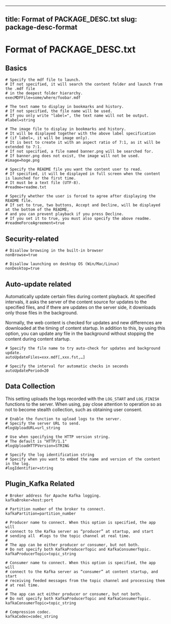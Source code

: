 

---
title: Format of PACKAGE_DESC.txt
slug: package-desc-format
---

# Format of PACKAGE_DESC.txt

## Basics

```text
# Specify the mdf file to launch.
# If not specified, it will search the content folder and launch from the .mdf file 
# in the deepest folder hierarchy.
execMDFFile=some/where/foobar.mdf

# The text name to display in bookmarks and history.
# If not specified, the file name will be used.
# If you only write "label=", the text name will not be output.
#label=string

# The image file to display in bookmarks and history.
# It will be displayed together with the above label specification 
# (if label=, it will be image only).
# It is best to create it with an aspect ratio of 7:1, as it will be extended to 7:1.
# If not specified, a file named banner.png will be searched for.
# If banner.png does not exist, the image will not be used.
#image=hoge.png

# Specify the README file you want the content user to read.
# If specified, it will be displayed in full screen when the content is launched for the first time.
# It must be a text file (UTF-8).
#readme=readme.txt

# Specify whether the user is forced to agree after displaying the README file.
# If set to true, two buttons, Accept and Decline, will be displayed at the bottom of the README,
# and you can prevent playback if you press Decline.
# If you set it to true, you must also specify the above readme.
#readmeForceAgreement=true
```

## Security-related

```text
# Disallow browsing in the built-in browser
nonBrowse=true

# Disallow launching on desktop OS (Win/Mac/Linux)
nonDesktop=true
```

## Auto-update related

Automatically update certain files during content playback. At specified intervals, it asks the server of the content source for updates to the specified files, and if there are updates on the server side, it downloads only those files in the background.

Normally, the web content is checked for updates and new differences are downloaded at the timing of content startup. In addition to this, by using this option, you can update any file in the background without stopping the content during content startup.

```text
# Specify the file name to try auto-check for updates and background update.
autoUpdateFiles=xxx.mdf[,xxx.fst,…]

# Specify the interval for automatic checks in seconds
autoUpdatePeriod=20
```

## Data Collection

This setting uploads the logs recorded with the `LOG_START` and `LOG_FINISH` functions to the server. When using, pay close attention to operation so as not to become stealth collection, such as obtaining user consent.

```text
# Enable the function to upload logs to the server.
# Specify the server URL to send.
#logUploadURL=url_string

# Use when specifying the HTTP version string.
# The default is "HTTP/1.1"
#logUploadHTTPVersion=STRING

# Specify the log identification string
# Specify when you want to embed the name and version of the content in the log.
#logIdentifier=string
```

## Plugin_Kafka Related

```text
# Broker address for Apache Kafka logging.
kafkaBroker=host:port

# Partition number of the broker to connect.
kafkaPartition=partition_number

# Producer name to connect. When this option is specified, the app will
# connect to the Kafka server as “producer” at startup, and start
# sending all  #logs to the topic channel at real time.
#
# The app can be either producer or consumer, but not both.
# Do not specify both KafkaProducerTopic and KafkaConsumerTopic.
kafkaProducerTopic=topic_string

# Consumer name to connect. When this option is specified, the app will
# connect to the Kafka server as “consumer” at content startup, and start
# receiving feeded messages from the topic channel and processing them
# at real time.
#
# The app can act either producer or consumer, but not both.
# Do not specify both KafkaProducerTopic and KafkaConsumerTopic.
kafkaConsumerTopic=topic_string

# Compression codec.
kafkaCodec=codec_string
```
